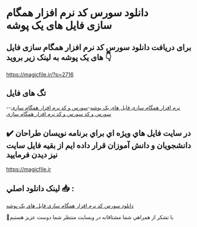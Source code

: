 # دانلود سورس کد نرم افزار همگام سازی فایل های یک پوشه

## برای دریافت دانلود سورس کد نرم افزار همگام سازی فایل های یک پوشه به لینک زیر بروید 👇

https://magicfile.ir/?p=2716

## تگ های فایل

-[نرم افزار همگام سازی فایل های یک پوشه](https://magicfile.ir/product/%d8%b3%d9%88%d8%b1%d8%b3-%d9%88-%da%a9%d8%af-%d9%86%d8%b1%d9%85-%d8%a7%d9%81%d8%b2%d8%a7%d8%b1%d9%87%d9%85%da%af%d8%a7%d9%85-%d8%b3%d8%a7%d8%b2%db%8c-%d9%81%d8%a7%db%8c%d9%84-%d9%87%d8%a7/)-[سورس و کد نرم افزار همگام سازی](https://magicfile.ir/product/%d8%b3%d9%88%d8%b1%d8%b3-%d9%88-%da%a9%d8%af-%d9%86%d8%b1%d9%85-%d8%a7%d9%81%d8%b2%d8%a7%d8%b1%d9%87%d9%85%da%af%d8%a7%d9%85-%d8%b3%d8%a7%d8%b2%db%8c-%d9%81%d8%a7%db%8c%d9%84-%d9%87%d8%a7/)-[سورس و کد سورس و کد نرم افزار همگام سازی](https://magicfile.ir/product/%d8%b3%d9%88%d8%b1%d8%b3-%d9%88-%da%a9%d8%af-%d9%86%d8%b1%d9%85-%d8%a7%d9%81%d8%b2%d8%a7%d8%b1%d9%87%d9%85%da%af%d8%a7%d9%85-%d8%b3%d8%a7%d8%b2%db%8c-%d9%81%d8%a7%db%8c%d9%84-%d9%87%d8%a7/)

## ✔️ در سايت فايل هاي ويژه اي براي برنامه نويسان طراحان دانشجويان و دانش آموزان قرار داده ايم از بقيه فايل سايت نيز ديدن فرماييد

https://magicfile.ir


## لينک دانلود اصلي 📥 :

[دانلود سورس کد نرم افزار همگام سازی فایل های یک پوشه](https://magicfile.ir/product/%d8%b3%d9%88%d8%b1%d8%b3-%d9%88-%da%a9%d8%af-%d9%86%d8%b1%d9%85-%d8%a7%d9%81%d8%b2%d8%a7%d8%b1%d9%87%d9%85%da%af%d8%a7%d9%85-%d8%b3%d8%a7%d8%b2%db%8c-%d9%81%d8%a7%db%8c%d9%84-%d9%87%d8%a7/) 


🙏با تشکر از همراهي شما مشتاقانه در وبسایت منتظر شما دوست عزیز هستیم

